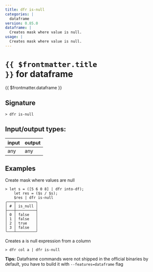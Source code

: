 ```yaml
---
title: dfr is-null
categories: |
  dataframe
version: 0.85.0
dataframe: |
  Creates mask where value is null.
usage: |
  Creates mask where value is null.
---
```

<!-- This file is automatically generated. Please edit the command in https://github.com/nushell/nushell instead. -->

# <code>{{ $frontmatter.title }}</code> for dataframe

<div class='command-title'>{{ $frontmatter.dataframe }}</div>

## Signature

```> dfr is-null ```


## Input/output types:

| input | output |
| ----- | ------ |
| any   | any    |

## Examples

Create mask where values are null
```shell
> let s = ([5 6 0 8] | dfr into-df);
    let res = ($s / $s);
    $res | dfr is-null
╭───┬─────────╮
│ # │ is_null │
├───┼─────────┤
│ 0 │ false   │
│ 1 │ false   │
│ 2 │ true    │
│ 3 │ false   │
╰───┴─────────╯

```

Creates a is null expression from a column
```shell
> dfr col a | dfr is-null

```


**Tips:** Dataframe commands were not shipped in the official binaries by default, you have to build it with `--features=dataframe` flag